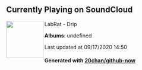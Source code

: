 ## Currently Playing on SoundCloud

[<img align="left" width="100" src="https://i1.sndcdn.com/artworks-000199905922-rcfbvt-t120x120.jpg">](https://soundcloud.com/labrat/drip)

LabRat - Drip

**Albums**: undefined

Last updated at 09/17/2020 14:50

#### Generated with [20chan/github-now](https://github.com/20chan/github-now)


<!--
**20chan/20chan** is a ✨ _special_ ✨ repository because its `README.md` (this file) appears on your GitHub profile.

Here are some ideas to get you started:

- 🔭 I’m currently working on ...
- 🌱 I’m currently learning ...
- 👯 I’m looking to collaborate on ...
- 🤔 I’m looking for help with ...
- 💬 Ask me about ...
- 📫 How to reach me: ...
- 😄 Pronouns: ...
- ⚡ Fun fact: ...
-->
